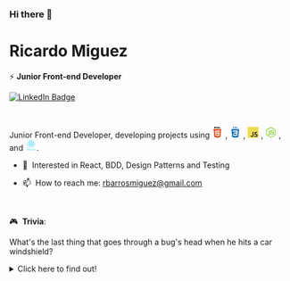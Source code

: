 ### Hi there 👋

# Ricardo Miguez

⚡  **Junior Front-end Developer**

[![LinkedIn Badge](https://img.shields.io/badge/-LinkedIn-blue?style=for-the-badge&logo=linkedin&logoColor=white)](https://linkedin.com/in/rbarrosmiguez)

<br>

Junior Front-end Developer, developing projects using
<img src="https://raw.githubusercontent.com/devicons/devicon/master/icons/html5/html5-original-wordmark.svg" alt="html5"  width="20" height="20"/> , 
<img src="https://raw.githubusercontent.com/devicons/devicon/master/icons/css3/css3-plain-wordmark.svg" alt="css3"  width="20" height="20"/> ,
<img src="https://raw.githubusercontent.com/devicons/devicon/master/icons/javascript/javascript-original.svg" alt="javascript" width="20" height="20"/> ,
<img src="https://raw.githubusercontent.com/devicons/devicon/master/icons/nodejs/nodejs-original.svg" alt="nodejs" width="20" height="20"/> ,
and
<img src="https://raw.githubusercontent.com/devicons/devicon/master/icons/react/react-original-wordmark.svg" alt="react" width="20" height="20"/>.

- 🔭&nbsp;&nbsp;Interested in React, BDD, Design Patterns and Testing

- 📫&nbsp;&nbsp;How to reach me: rbarrosmiguez@gmail.com

<br>

🎮&nbsp;&nbsp;**Trivia**:

What's the last thing that goes through a bug's head when he hits a car windshield?
<details>
  <summary>Click here to find out!</summary>
  His Legs!
</details>
<!--
**ricardomiguez/ricardomiguez** is a ✨ _special_ ✨ repository because its `README.md` (this file) appears on your GitHub profile.

Here are some ideas to get you started:

- 🔭 I’m currently working on ...
- 🌱 I’m currently learning ...
- 👯 I’m looking to collaborate on ...
- 🤔 I’m looking for help with ...
- 💬 Ask me about ...
- 📫 How to reach me: ...
- 😄 Pronouns: ...
- ⚡ Fun fact: ...
-->
